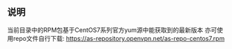 ## 说明
当前目录中的RPM包基于CentOS7系列官方yum源中能获取到的最新版本
亦可使用repo文件自行下载: https://as-repository.openvpn.net/as-repo-centos7.rpm